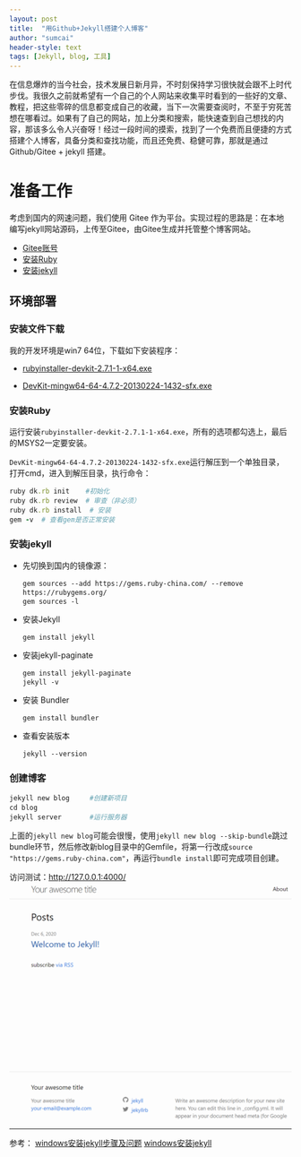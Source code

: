 ```yaml
---
layout: post
title:  "用Github+Jekyll搭建个人博客"
author: "sumcai"
header-style: text 
tags: [Jekyll, blog, 工具]
---
```


在信息爆炸的当今社会，技术发展日新月异，不时刻保持学习很快就会跟不上时代步伐。我很久之前就希望有一个自己的个人网站来收集平时看到的一些好的文章、教程，把这些零碎的信息都变成自己的收藏，当下一次需要查阅时，不至于穷死苦想在哪看过。如果有了自己的网站，加上分类和搜索，能快速查到自己想找的内容，那该多么令人兴奋呀！经过一段时间的摸索，找到了一个免费而且便捷的方式搭建个人博客，具备分类和查找功能，而且还免费、稳健可靠，那就是通过 Github/Gitee + jekyll 搭建。

# 准备工作
考虑到国内的网速问题，我们使用 Gitee 作为平台。实现过程的思路是：在本地编写jekyll网站源码，上传至Gitee，由Gitee生成并托管整个博客网站。

- [Gitee账号](https://gitee.com)
- [安装Ruby](http://www.ruby-lang.org/zh_cn/)
- [安装jekyll](https://www.cnblogs.com/mingyue5826/p/11533978.html)

## 环境部署

### 安装文件下载

我的开发环境是win7 64位，下载如下安装程序：
- [rubyinstaller-devkit-2.7.1-1-x64.exe](https://download.csdn.net/download/smcnjyddx0623/13457483?ops_request_misc=%257B%2522request%255Fid%2522%253A%2522160723504119215668841683%2522%252C%2522scm%2522%253A%252220140713.130102334.pc%255Fdownload.%2522%257D&request_id=160723504119215668841683&biz_id=1&utm_medium=distribute.pc_search_result.none-task-download-2~download~first_rank_v2~rank_dl_default-1-13457483.pc_v2_rank_dl_default&utm_term=rubyinstaller-devkit-2.7.1%20windows64%E4%BD%8D%E5%AE%89%E8%A3%85%E5%8C%85&spm=1018.2118.3001.4451)
  
- [DevKit-mingw64-64-4.7.2-20130224-1432-sfx.exe](https://rubyinstaller.org/downloads/archives/)

### 安装Ruby
运行安装`rubyinstaller-devkit-2.7.1-1-x64.exe`，所有的选项都勾选上，最后的MSYS2一定要安装。

`DevKit-mingw64-64-4.7.2-20130224-1432-sfx.exe`运行解压到一个单独目录，打开cmd，进入到解压目录，执行命令：

```ruby
ruby dk.rb init    #初始化
ruby dk.rb review  # 审查（非必须）
ruby dk.rb install  # 安装
gem -v  # 查看gem是否正常安装
```

### 安装jekyll

- 先切换到国内的镜像源：

    ```gem
    gem sources --add https://gems.ruby-china.com/ --remove https://rubygems.org/
    gem sources -l
    ```

- 安装Jekyll
  
    ```gem
    gem install jekyll
    ```

- 安装jekyll-paginate
  
    ```gem
    gem install jekyll-paginate
    jekyll -v
    ```

- 安装 Bundler
  
  ```gem
  gem install bundler
  ```

- 查看安装版本

    ```gem
    jekyll --version
    ```

### 创建博客

```ruby
jekyll new blog     #创建新项目
cd blog
jekyll server       #运行服务器
```

上面的`jekyll new blog`可能会很慢，使用`jekyll new blog --skip-bundle`跳过bundle环节，然后修改新blog目录中的Gemfile，将第一行改成`source "https://gems.ruby-china.com"`，再运行`bundle install`即可完成项目创建。

访问测试：http://127.0.0.1:4000/
![](/assets/2020-12-06-16-25-44.png)

---


参考：
[windows安装jekyll步骤及问题](https://blog.csdn.net/mouday/article/details/79300135)
[windows安装jekyll](https://www.cnblogs.com/mingyue5826/p/11533978.html)